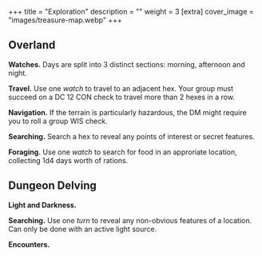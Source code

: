 +++
title = "Exploration"
description = ""
weight = 3
[extra] 
cover_image = "images/treasure-map.webp"
+++

## Overland

**Watches.** Days are split into 3 distinct sections: morning, afternoon and night.

**Travel.** Use one _watch_ to travel to an adjacent hex. Your group must succeed
on a DC 12 CON check to travel more than 2 hexes in a row.

**Navigation.** If the terrain is particularly hazardous, the DM might require you
to roll a group WIS check.

**Searching.** Search a hex to reveal any points of interest or secret features.

**Foraging.** Use one _watch_ to search for food in an approriate location, collecting
1d4 days worth of rations.

## Dungeon Delving

**Light and Darkness.** 

**Searching.** Use one _turn_ to reveal any non-obvious features of a location. Can only
be done with an active light source.

**Encounters.** 
